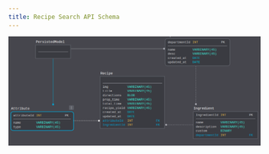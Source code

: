 ```yaml
---
title: Recipe Search API Schema
---
```


![](https://raw.githubusercontent.com/ChickenKyiv/creative/master/database-schemes/RecipeAPI_Search_Schema%20%20%20SqlDBM.png)
